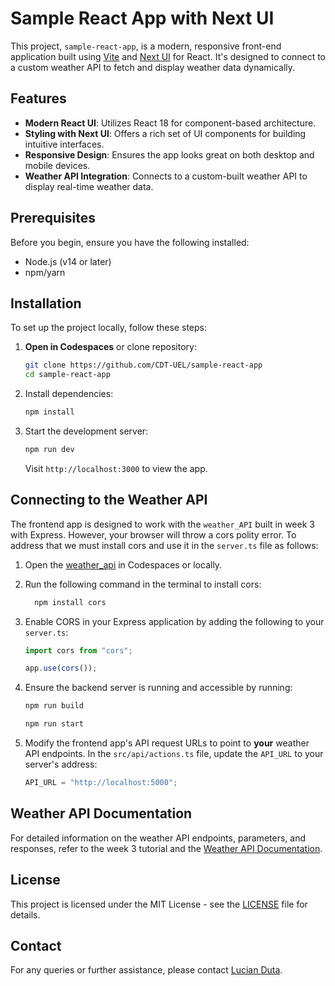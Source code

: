 # Sample React App with Next UI

This project, `sample-react-app`, is a modern, responsive front-end application built using [Vite](https://vitejs.dev/) and [Next UI](https://nextui.org/react) for React. It's designed to connect to a custom weather API to fetch and display weather data dynamically.

## Features

- **Modern React UI**: Utilizes React 18 for component-based architecture.
- **Styling with Next UI**: Offers a rich set of UI components for building intuitive interfaces.
- **Responsive Design**: Ensures the app looks great on both desktop and mobile devices.
- **Weather API Integration**: Connects to a custom-built weather API to display real-time weather data.

## Prerequisites

Before you begin, ensure you have the following installed:

- Node.js (v14 or later)
- npm/yarn

## Installation

To set up the project locally, follow these steps:

1. **Open in Codespaces** or clone repository:

   ```bash
   git clone https://github.com/CDT-UEL/sample-react-app
   cd sample-react-app
   ```

2. Install dependencies:

   ```bash
   npm install
   ```

3. Start the development server:

   ```bash
   npm run dev
   ```

   Visit `http://localhost:3000` to view the app.

## Connecting to the Weather API

The frontend app is designed to work with the `weather_API` built in week 3 with Express. However, your browser will throw a cors polity error. To address that we must install cors and use it in the `server.ts` file as follows:

1. Open the [weather_api](https://github.com/lucian-duta/weather_api) in Codespaces or locally.
2. Run the following command in the terminal to install cors:

   ```bash
     npm install cors
   ```

2. Enable CORS in your Express application by adding the following to your `server.ts`:

   ```typescript
   import cors from "cors";
   
   app.use(cors());
   ```

3. Ensure the backend server is running and accessible by running:

   ```bash
   npm run build
   
   npm run start
   ```

4. Modify the frontend app's API request URLs to point to **your** weather API endpoints. In the `src/api/actions.ts` file, update the `API_URL` to your server's address:

   ```typescript
   API_URL = "http://localhost:5000";
   ```

## Weather API Documentation

For detailed information on the weather API endpoints, parameters, and responses, refer to the week 3 tutorial and the [Weather API Documentation](https://github.com/lucian-duta/weather_api).

## License

This project is licensed under the MIT License - see the [LICENSE](LICENSE) file for details.

## Contact

For any queries or further assistance, please contact [Lucian Duta](mailto:l.duta@uel.ac.uk).
